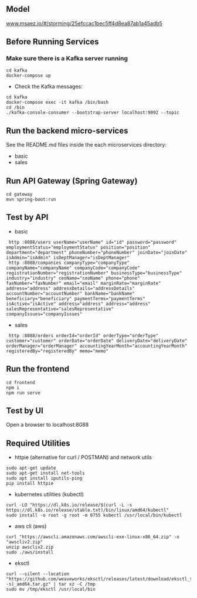 # 

## Model
www.msaez.io/#/storming/25efccac1bec5ff4d8ea87ab1a45adb5

## Before Running Services
### Make sure there is a Kafka server running
```
cd kafka
docker-compose up
```
- Check the Kafka messages:
```
cd kafka
docker-compose exec -it kafka /bin/bash
cd /bin
./kafka-console-consumer --bootstrap-server localhost:9092 --topic
```

## Run the backend micro-services
See the README.md files inside the each microservices directory:

- basic
- sales


## Run API Gateway (Spring Gateway)
```
cd gateway
mvn spring-boot:run
```

## Test by API
- basic
```
 http :8088/users userName="userName" id="id" password="password" employmentStatus="employmentStatus" position="position" department="department" phoneNumber="phoneNumber" joinDate="joinDate" isAdmin="isAdmin" isDeptManager="isDeptManager" 
 http :8088/companies companyType="companyType" companyName="companyName" companyCode="companyCode" registrationNumber="registrationNumber" businessType="businessType" industry="industry" ceoName="ceoName" phone="phone" faxNumber="faxNumber" email="email" marginRate="marginRate" address="address" addressDetails="addressDetails" accountNumber="accountNumber" bankName="bankName" beneficiary="beneficiary" paymentTerms="paymentTerms" isActive="isActive" address="address" address="address" salesRepresentative="salesRepresentative" companyIssues="companyIssues" 
```
- sales
```
 http :8088/orders orderId="orderId" orderType="orderType" customer="customer" orderDate="orderDate" deliveryDate="deliveryDate" orderManager="orderManager" accountingYearMonth="accountingYearMonth" registeredBy="registeredBy" memo="memo" 
```


## Run the frontend
```
cd frontend
npm i
npm run serve
```

## Test by UI
Open a browser to localhost:8088

## Required Utilities

- httpie (alternative for curl / POSTMAN) and network utils
```
sudo apt-get update
sudo apt-get install net-tools
sudo apt install iputils-ping
pip install httpie
```

- kubernetes utilities (kubectl)
```
curl -LO "https://dl.k8s.io/release/$(curl -L -s https://dl.k8s.io/release/stable.txt)/bin/linux/amd64/kubectl"
sudo install -o root -g root -m 0755 kubectl /usr/local/bin/kubectl
```

- aws cli (aws)
```
curl "https://awscli.amazonaws.com/awscli-exe-linux-x86_64.zip" -o "awscliv2.zip"
unzip awscliv2.zip
sudo ./aws/install
```

- eksctl 
```
curl --silent --location "https://github.com/weaveworks/eksctl/releases/latest/download/eksctl_$(uname -s)_amd64.tar.gz" | tar xz -C /tmp
sudo mv /tmp/eksctl /usr/local/bin
```

